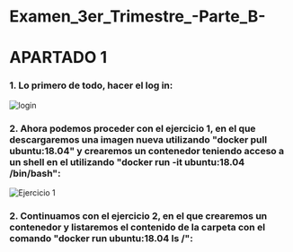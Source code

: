 # Examen_3er_Trimestre_-Parte_B-


# APARTADO 1


### 1. Lo primero de todo, hacer el log in:

![login](https://user-images.githubusercontent.com/91874635/173301170-1c8c9d9e-4844-4e64-902a-aaa11395e613.png)


### 2. Ahora podemos proceder con el ejercicio 1, en el que descargaremos una imagen nueva utilizando "docker pull ubuntu:18.04" y crearemos un contenedor teniendo acceso a un shell en el utilizando "docker run -it ubuntu:18.04 /bin/bash":

![Ejercicio 1](https://user-images.githubusercontent.com/91874635/173301804-4e76c38f-016a-48ea-b0fa-77120ccaa2be.PNG)


### 2. Continuamos con el ejercicio 2, en el que crearemos un contenedor y listaremos el contenido de la carpeta con el comando "docker run ubuntu:18.04 ls /":


